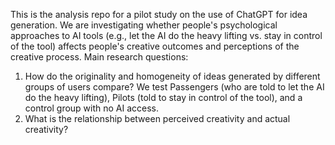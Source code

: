 This is the analysis repo for a pilot study on the use of ChatGPT for idea generation. We are investigating whether people's psychological approaches to AI tools (e.g., let the AI do the heavy lifting vs. stay in control of the tool) affects people's creative outcomes and perceptions of the creative process. Main research questions:
1. How do the originality and homogeneity of ideas generated by different groups of users compare? We test Passengers (who are told to let the AI do the heavy lifting), Pilots (told to stay in control of the tool), and a control group with no AI access.
2. What is the relationship between perceived creativity and actual creativity?
